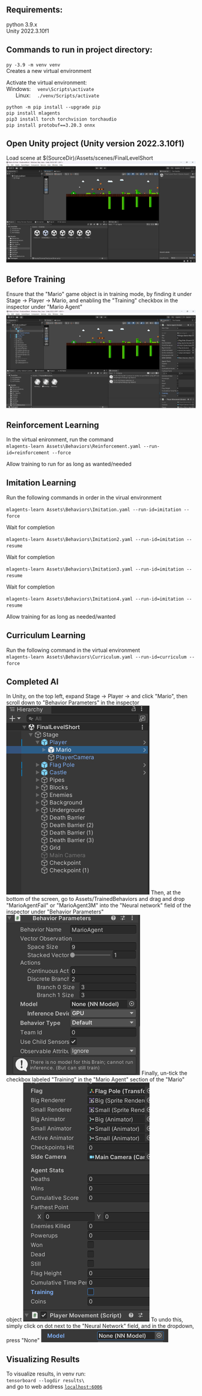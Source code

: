 
Requirements:
---------------------
python 3.9.x<br>
Unity 2022.3.10f1

Commands to run in project directory:
-------------------------------------
`py -3.9 -m venv venv`
<br>Creates a new virtual environment<br>

Activate the virtual environment:<br>
Windows:&emsp; `venv\Scripts\activate`<br>
&emsp;&ensp;&nbsp;Linux:&nbsp;&emsp;`./venv/Scripts/activate`

```
python -m pip install --upgrade pip
pip install mlagents 
pip3 install torch torchvision torchaudio
pip install protobuf==3.20.3 onnx 
```

Open Unity project (Unity version 2022.3.10f1)
----------------------------------------------
Load scene at $(SourceDir)/Assets/scenes/FinalLevelShort
![alt text](image-2.png)

Before Training
--------------
Ensure that the "Mario" game object is in training mode, by finding it under Stage -> Player -> Mario, and enabling the "Training" checkbox in the inspector under "Mario Agent"
![alt text](image-6.png)

Reinforcement Learning
------------------------
In the virtual enironment, run the command <br>
`mlagents-learn Assets\Behaviors\Reinforcement.yaml --run-id=reinforcement --force`<br>

Allow training to run for as long as wanted/needed

Imitation Learning
-------------------------
Run the following commands in order in the virual environment<br>

`mlagents-learn Assets\Behaviors\Imitation.yaml --run-id=imitation --force`<br>

Wait for completion<br>

`mlagents-learn Assets\Behaviors\Imitation2.yaml --run-id=imitation --resume`<br>

Wait for completion<br>

`mlagents-learn Assets\Behaviors\Imitation3.yaml --run-id=imitation --resume`<br>

Wait for completion<br>

`mlagents-learn Assets\Behaviors\Imitation4.yaml --run-id=imitation --resume`<br>

Allow training for as long as needed/wanted


Curriculum Learning
----------------------
Run the following command in the virtual environment <br>
`mlagents-learn Assets\Behaviors\Curriculum.yaml --run-id=curriculum --force`<br>

Completed AI
--------------------
In Unity, on the top left, expand Stage -> Player ->  and click "Mario", then scroll down to "Behavior Parameters" in the inspector<br>
![alt text](image-1.png)
Then, at the bottom of the screen, go to Assets/TrainedBehaviors and drag and drop "MarioAgentFail" or "MarioAgent3M" into the "Neural network" field of the inspector under "Behavior Parameters"
![alt text](image.png)
Finally, un-tick the checkbox labeled "Training" in the "Mario Agent" section of the "Mario" object
![alt text](image-4.png)
To undo this, simply click on dot next to the "Neural Network" field, and in the dropdown, press "None"
![alt text](image-3.png)

Visualizing Results
--------------------

To visualize results, in venv run:<br>
`tensorboard --logdir results\`<br>
and go to web address <a href="localhost:6066">`localhost:6006`</a>